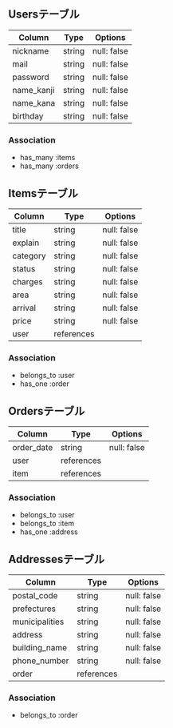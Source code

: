 ## Usersテーブル

| Column     | Type   | Options     |
| ---------- | ------ | ----------- |
| nickname   | string | null: false |
| mail       | string | null: false |
| password   | string | null: false |
| name_kanji | string | null: false |
| name_kana  | string | null: false |
| birthday   | string | null: false |

### Association

- has_many :items
- has_many :orders


## Itemsテーブル

| Column   | Type       | Options     |
| -------- | ---------- | ----------- |
| title    | string     | null: false |
| explain  | string     | null: false |
| category | string     | null: false |
| status   | string     | null: false |
| charges  | string     | null: false |
| area     | string     | null: false |
| arrival  | string     | null: false |
| price    | string     | null: false |
| user     | references |             |

### Association

- belongs_to :user
- has_one :order


## Ordersテーブル

| Column     | Type       | Options     |
| ---------- | ---------- | ----------- |
| order_date | string     | null: false |
| user       | references |             |
| item       | references |             |

### Association

- belongs_to :user
- belongs_to :item
- has_one :address


## Addressesテーブル

| Column         | Type       | Options     |
| -------------- | ---------- | ----------- |
| postal_code    | string     | null: false |
| prefectures    | string     | null: false |
| municipalities | string     | null: false |
| address        | string     | null: false |
| building_name  | string     | null: false |
| phone_number   | string     | null: false |
| order          | references |             |

### Association

- belongs_to :order